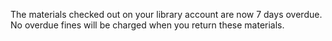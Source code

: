 The materials checked out on your library account are now 7 days overdue. No overdue fines will be charged when you return these materials.